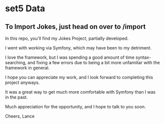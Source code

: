 # set5 Data

## To Import Jokes, just head on over to /import

In this repo, you'll find my Jokes Project, partially developed.

I went with working via Symfony, which may have been to my detriment.

I love the framework, but I was spending a good amount of time syntax-searching, and fixing a few errors due to being a bit more unfamiliar with the framework in general.

I hope you can appreciate my work, and I look forward to completing this project anyways.

It was a great way to get much more comfortable with Symfony than I was in the past.

Much appreciation for the opportunity, and I hope to talk to you soon.

Cheers,
Lance
